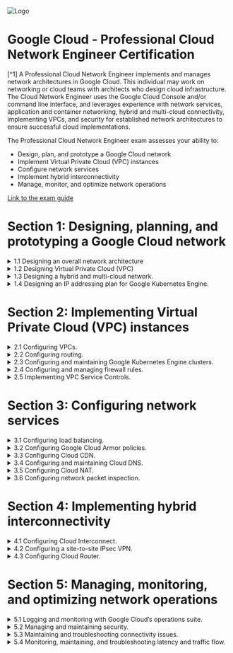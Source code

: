 ![Logo](https://storage.googleapis.com/support-kms-prod/KJcODqWiFwxMZY7ZV8YM7qgrO8Np7gdfa1yk)
# Google Cloud - Professional Cloud Network Engineer Certification

[^1] A Professional Cloud Network Engineer implements and manages network architectures in Google Cloud. This individual may work on networking or cloud teams with architects who design cloud infrastructure. The Cloud Network Engineer uses the Google Cloud Console and/or command line interface, and leverages experience with network services, application and container networking, hybrid and multi-cloud connectivity, implementing VPCs, and security for established network architectures to ensure successful cloud implementations.

The Professional Cloud Network Engineer exam assesses your ability to:

*   Design, plan, and prototype a Google Cloud network
*   Implement Virtual Private Cloud (VPC) instances
*   Configure network services
*   Implement hybrid interconnectivity
*   Manage, monitor, and optimize network operations

[Link to the exam guide](https://cloud.google.com/certification/guides/cloud-network-engineer/)

# Section 1: Designing, planning, and prototyping a Google Cloud network

<details>
<summary> 1.1 Designing an overall network architecture </summary>

## High availability, failover, and disaster recovery strategies

### Failover and DR Strategy

Two important metrics that characterizes the business impacts:
*   **Recovery Time Objective (RTO)**:
    *   This metric is the maximum acceptable time that your service can be offline. It refers to the maximum allowed downtime for a service and how quickly the service should be restored.
*   **Recovery Point Objective (RPO)**:
    *   This metric is the maximum acceptable time that data might be lost due to a major incident. In other words, it tells you how much data your service can lose from the last backup. It also defines how frequently the data is backed up.

Smaller RTOs and RPOs determine higher costs as the complexity of infrastructure and services increases.

Disaster Recovery (DR) scenerios are based on the business recovery goals and determine the RTO and RPO.

DR Patterns:
*   **Cold**:
    *   Applies to business with having high RTO / RPO
    *   No a dditional resources to overcome issues
    *   Service is stopped until resources are created, started, and ready to receive traffic.
*   **Warm**:
    *   Applies to businesses with having a medium RTP / RPO
    *   Service architecture does have spare resources to overcome issues but they need to be started or configured to be ready for traffic
*   **Hot**:
    *   Applies when business is mission-critical and requires a low RTO and RPO.
    *   Service architecture does have spare resources, and they are running and processing user traffic even when faults have not occurred yet.

### High Availability (HA) Options

Products to consider:
*   **External Cloud Load Balancing**:
    -   Distributes user requests across various backends
    -   Group of VMs, or applications
    -   Provides a _health check_ system to determine whether a backend can receive and process user traffic
    -   Publishes a single global anycast IP address to let user traffic reach the closest backend that reduces latency.
*   **Cloud DNS**:
    -   Provides tools to automate the maintenance of DNS entries when recovery happens
    -   Leverage Google's Anycast Domain Name Servers network to server DNS requests.
    -   If DNS is on-prem, Cloud DNS can forward DNS requests from VMs that running in GCP.
*   **Cloud Connectivity**:
    -   Several options to connect on-premises network and the VPC in google cloud, such as _Dedicated Interconnect_ and _Direct Peering_ are two solutions with the highest availability.

Sample Disaster Recovery Workflow:

![Hot DR](images/hot-DR.png)

* Move DNS from on-prem to cloud dns first
* Users connect to Cloud DNS to resolve company URL
* Cloud DNS returns the A record of the anycast IP address of the global Cloud Load Balancing Service
* Using Cloud Load Balancing, traffic can be distribute and weighted to different backends that can be either:
    -   VM instances groups (managed or unmanaged)
    -   on-prem web server public IP
    -   Zonal NEG
    -   Serverless NEG
    -   Internet NEG
    -   Hybrid connectivity NEG
    -   Private Service Connect NEG
    -   Service Directory service bindings


## DNS strategy (e.g., on-premises, Cloud DNS)

Some situations require that DNS remain on-prem to resolve private names that some applications still use, therefore a hybrid solution will need to be established.

Choose a name pattern for corporate resources:
*   Complete domain seperation:
    -   seperate domain for on-prem vs cloud
    -   best to choose because it makes it extremely easy to forward DNS requests between Environments
*   GCP Domain as a subdomain:
    -   use a subdomain for all GCP resources which are subordinate to on-prem domain
    -   for instance use corp.enterprise.com for on-prem and gcp.corp.enterprise.com
    -   this pattern would apply if resources on-prem are far greater than ones in GCP
*   On-prem doamin as subdomain
    -   use a subdomain for all on-prem resources
    -   they are subordinate to the GCP domain
    -   corp.enterprise.com for GCP resources, dc.corp.enterprise.com for on-prem resources
    -   not common, applies to companies that have a small number of services on-premise


For hybrid environments the recommendation is for private DNS resolution is to use two separate authoritative DNS systems. Cloud DNS can be use as an authoritative DNS server for the GCP environment, while the existing DNS servers on-premises can still be used as an authoritative DNS server for the on-prem resources, as shown below.

![Hybrid DNS](images/hybrid-dns.png)

With a two authoritative DNS systems hybrid architecture it is required to configure **forwarding zones** and **server policies**, Cloud DNS provides the two features to allow DNS name lookup between on-prem and GCP environments.

**Forwarding Zones** are used to query DNS records in your on-prem environment for corporate resources. Cloud DNS **does not** sync or cache on-premise records, thus it is important to maintain the on-prem DNS server to be as highly available as possible.

DNS **server policies** allow on-prem hosts to query DNS records in a GCP private DNS environment. Any time a host that is on-prem sends a request to resolve some instance name in gcp.entreprise.com, a inbound DNS forwarding rule in the DNS server policy must be created.


## Load balancing

There are several options for load balancing traffic in GCP, divided into two categories:

*   **External Load Balancer**
  -   Distributes traffic from the internet to a VPC
*   **Internal Load Balancer**
  -   Distributes traffic between instances in a VPC

GCP Load Balancers are divided into **Global** and **Regional** categories.

*   **Global**
  -    External HTTP(S) LB
  -    SSL Proxy LB
  -    TCP Proxy LB
  -    TCP/UDP Network LB
*   **Regional**
  -    Internal TCP/UDP Network LB
  -    Internall HTTP(s) LB

The following image outlines a decision tree on how to choose the appropriate Load Balancer for your workloads.

![GCP LB Decision Tree](https://cloud.google.com/static/load-balancing/images/choose-lb.svg)

## Optimizing for latency (for example, maximum transmission unit (MTU) size; caches; content delivery network (CDN))

The following items should be considered when designing your network for latency optimization:

*   **Round-trip time (RTT)**:
  -   Time it takes for a packet to travel to the service and return it to the requesting user
*   **Server processing latency**
  -   Time it takes to complete the processing of a user request.
  -   For multi-tier applications, this time may involve multiple servers or services
*   **Server throughput**
  -   Amount out information that a server can serve in 1 second
  -   influences the network latency
    -   Higher the the throughput is the lower the time is needed to transmit data

Best practices to reduce latency:

*   Deploy backends each GCP region where your users are located and route traffic to nearest backends using Global LBs (Https / SSL/TCP Proxy do this automatically)
*   Using HTTPs/SSL/TCP Proxy lbs will minimize both latency and Time to First Byte (TFFB), reduces slow starts, reduces Transport Layer Security (TLS) handshakes for every SSL offloading session, automatically upgrades users sessions to HTTP/2, reducing number of packets transmitted
*   For multi-tier applications they should all be deployed in the same GCP region. Avoid inter-regional traffic
*   Leverage Cloud CDN for cacheable user traffic (images, static file, etc)
  -   Enable automatic static content caching
  -   Set expiration time carefully
  -   Use a custom cache key to improve cache hit ratio, by default GCP uses the entire Uniform Resource Locator (URL) to generate a key that is used for content search in the CDN.

## Network Security Design Strategy

*   Manage traffic with firewall rules
    -   leverage services accounts or tags to direct traffic between GCE Instances  
*   Limit external access
    -   avoid exposing GCE instances to the Internet, deploy Cloud NAT to let all the VMs in one region go out to reach external services
    -   deploy vms without public IPs (can use org policies to prevent the use of public ips)
    -   deploy private GKE clusters
    -   use Google Private Access for access google services
*   Centralize network control
    -   Use a Shared VPC
    -   A single Network Admin IAM account with the least number of permissions that allow network administrators to configure subnets, routes, firewall rules, and so on for all projects in the organization
*   Interconnect privately to your on-premises network
    -   based on network latency, bandwidth, and service-level aggreement (SLA) requirements, consider either Cloud Internconnect (Dedicated or Partner) or Cloud VPN to avoid traversing the Internet. Use Cloud Interconnect for the lowest latency and high scalability and reliablity for transfering data.
*   Secure your application and data
    -   Leverage VPC Service controls
    -   Cloud Identity-Aware Proxy (IAP)
    -   Cloud Armor
*   Control access to resources
    -   Assigning IAM roles with least privileged approach. Only necessary access should be granted to your resources.

## IAM roles

* Organization Admin
  -  Delegate Network and Sec Admin
* Compute Network Admin
    - roles/compute.netowkrAdmin
    - full control of compute engine networking resources
    - unable to create FW rules, IAM roles, & SSL certificates
* Compute Security Admin
    - roles/compute.securityAdmin
    - Full control of compute engine security resources such as creating/updating FW rules and ssl certificates
* Compute Shared VPC Admin
    - roles/compute.xpnAdmin
    - Manage hosts and service projects, set permissions on subnetworks for Users
* Compute Network User
    - roles/compute.networkUser
    - Provides access to use a shared vpc network
* Compute Network viewer
    - roles/compute.networkViewer
    - Read-only access to compute engine networking resources

Service Account accounts do not have passwords and cannot log in via browsers or cookies

Service Accounts use RSA key pairs (public/private) for Authentication to google cloud.

Service account user role grants permissions to get, list, or impersonate a service account.

## Choosing the right Network Service Tier

Network Service Tiers lets you optimize connectivity between systems on the internet and your Google Cloud instances. Premium Tier delivers traffic on Google's premium backbone, while Standard Tier uses regular ISP networks.

Use Premium Tier to optimize for performance, and use Standard Tier to optimize for cost.

Uses Cases for each tier:

![Network Tiers Use Cases](https://cloud.google.com/static/network-tiers/images/tiers-use-cases-icons.svg)

|Premium Tier |	Standard Tier |
| ----------- | ------------- |
| Highest performance: Traffic between the internet and VM instances in your VPC network is routed by keeping it within  Google's network as much as possible. | Cost optimized: Traffic between the internet and VM instances in your VPC network is routed over the internet in general.|
|For services that need global availability.   | For services hosted entirely within a region.|
| Unique to Google Cloud, Premium Tier is the default unless you make configuration changes.  |  Performance is comparable to other cloud providers. |

**Premium**

![Premium](https://cloud.google.com/static/network-tiers/images/tiers-premium.svg)

**Standard**

![Standard Tier](https://cloud.google.com/static/network-tiers/images/tiers-standard.svg)

The following decision tree will help decide which tier best fits:

![Choosing Tier](https://cloud.google.com/static/network-tiers/images/tiers-choosing.svg)



## 1.1.g - Applying quotas per project and per VPC

Quotas: https://cloud.google.com/docs/quota
VPC Quotas: https://cloud.google.com/vpc/docs/quota#per_network


## 1.1.f - Hybrid connectivity (e.g., Google private access for hybrid connectivity)

## 1.1.g - Container networking


## 1.1.i - SaaS, PaaS, and IaaS services

## 1.1.j - Microsegmentation for security purposes (e.g., using metadata, tags, service accounts)

</details>
<details>
<summary> 1.2 Designing Virtual Private Cloud (VPC)</summary>

## Virtual Private Cloud (VPC)
By default every new GPC project has a default VPC in auto-mode which has a subnet in each region.

VPC is a global resource that is not associated to any region, subnets are regionally bound resources which define a range of IP addresses.

When creating a VPC your have two options:

*   Automatic Mode:
    -   Google will assign a "default" IP address range for each subnet (one per region), like the default VPC
    -    Addresses come from a predefined set of ranges that fit inside the 10.128.0.0/9 **classless inter-domain routing (CIDR)** block.
    -    used for quick/dirty option, development, poc
*   Custom Mode:
    -   Allows for manually defining regions and subnets that you assign to resources. NO overlapping IP addresses are allowed in the same VPC.
    -   At least ONE subnet must be created
    -   You must select a Primary IP address range for VMs, Load Balancers, and internal protocol forward can use
    -   used for production

The following table lists possible valid ranges for custom subnet IP addresses:

![possible ips](images/possible-ip-ranges-custom.png)

Some commonly reserved RFC ranges are not allowed in Google Cloud custom subnets, as outlined in the following table:

![reserved Ips](images/reserved-ip-ranges.png)

In every subnet four IP addresses are reserved from the primary range:

*   Network:
    -   172.16.10.0 in 172.16.10.0/24
    -   First address in the primary IP range for the subnet
*   Default Gateway:
    -   172.16.10.1 in 172.16.10.0 /24
    -   Second address in the primary IP range for the subnet
*   Second-to-last address
    -   172.16.10.254 in 172.16.10.0 /24
    -   Second-to-last address in the primary IP range that is reserved by google cloud for potential furtur use
*   Broadcast
    -  172.16.10.255 in 172.16.10.0 / 24
    -  Last address in the Primary IP range for the subnet

Your subnet can have primary and secondary CIDR ranges. This is useful if you want to maintain network separation between the VMs and the services running on them. One common use case is GKE. Indeed, worker Nodes get the IP address from the primary CIDR, while Pods have a separate CIDR range in the same subnet. This scenario is referred to as alias IPs in Google Cloud. Indeed, with **alias IPs**, you can configure multiple internal IP addresses in different CIDR ranges without having to define a separate network interface on the VM.

**Create auto mode VPC using gcloud**

```
gcloud compute networks create NETWORK \
  --subnet-mode=SUBNET_MODE \
  --bgp-routing-mode=DYNAMIC_ROUTING_MODE \
  --mtu=MTU
```


_DYNAMIC_ROUTING_MODE_ can be either `global` or `regional` to control Cloud Router behavior

_SUBNET_MODE_ can be either `auto` or `custom`, _auto_ all subnets will be created automatically by GCP one in each region.

_MTU_ is the maximum transmission unit of the network. MTU can be set to any value from 1300 through 8896 (default is 1460). Its the size, in bytes, of the largest packet supported by a network layer protocol, including both headers and data.

For custom mode subnets you can also include the `--enable-ula-internal-ipv6` and/or `--internal-ipv6-range=ULA_IPV6_RANGE` to setup a dual-stack subnets with internal IPv6 addressing, otherwise only external IPv6 addresses will be created.

_ULA_IPV6_RANGE_ is a `/48` prefix from within the `fd20::/20` range used by Google for internal IPv6 subnet ranges. if the `--internal-ipv6-range` is omitted Google with select a `/48` prefix for the network.


## IP address management and bring your own IP (BYOIP)

### RFC1918 (Address Allocation for Private Internets)

In the spec the **Internet Assigned Numbers Authority (IANA)** has reserved the following three blocks of the IP address space for private numbers:

*   10.0.0.0 - 10.255.255.255 (10/8 prefix)
*   172.16.0.0 - 17.31.255.255 (172.16/12 prefix)
*   192.168.0.0 - 192.168.255.255 (192.168/16 prefix)

All others addresses are potentially public.

When GCE VMs, GKE nodes/pods/services, internal load balancers (TCP/UDP or HTTPs load balancing), and internal protocol forwarding the assigned IP is _regional_ and internal.

For private service access resources will be assigned a _global_ internal IP address.

## Static vs Ephemeral IP Address

*   **Ephemeral**
    -   Default option
    -   released once the instance is stopped or deleted
    -   new IP is assigned to the instance/resource when a new one is created
*   **Static**
    -   Must be reserved in order to keep the lifetime beyond the lifetime of the resources it is assigned to
    -   Will incur costs, even when not in use

The following diagram shows how static IP address reservation will happen in the VPC:

![static ips](images/static-ips.png)

You can see in the figure above the two ways to reserve a static IP address (either internal or external), as described in more detail here:
  *   You can start a new resource with an ephemeral address and then promote it to a static IP address.
  *   You can reserve a static IP address and only after that create an associated resource.

To reserve and manage static internal IP addresses, you need to be granted the `compute.networkAdmin` role, or one or more of the following permissions:
  *   `compute.addresses.create` on the IP address
  *   `compute.addresses.createInternal` on the IP address
  *   `compute.instances.update` on the VM instance
  *   `compute.subnetworks.use` on the subnetwork

The following gcloud command creates the resource to hold the reserved static internal IP address.

```
gcloud compute addresses create ADDRESS_NAME [ADDRESS_NAME..] \
    --region REGION --subnet SUBNETWORK \
    --addresses IP_ADDRESS
```

Omitting the `--addresses` will automatically reserve an IP address from the given subnet.

You can also use the `--global` and `ip-version` flag with to reserve an external static IP:

```
gcloud compute addresses create ADDRESS_NAME \
    --global \
    --ip-version [IPV4 | IPV6]
```
or for regional static IP address

```
gcloud compute addresses create ADDRESS_NAME \
    --region [REGION]
```

You assign an IP to a gce instance using the following:

```
gcloud compute instances create VM_NAME --address=IP_ADDRESS
```
### Alias IP Ranges

Google Cloud alias IP ranges let you assign ranges of internal IP addresses as aliases to a virtual machine's (VM) network interfaces. This is useful if you have multiple services running on a VM and you want to assign each service a different IP address. Alias IP ranges also work with GKE Pods.

If you have only one service running on a VM, you can reference it by using the interface's primary IP address. If you have multiple services running on a VM, you might want to assign each one a different internal IP address. You can do this with alias IP ranges.

Limitations can be found [here](https://cloud.google.com/vpc/docs/configure-alias-ip-ranges#limitations).

**Creating a subnet range alias**
```
gcloud compute networks subnets create s1 \
    --network NETWORK_NAME \
    --region REGION \
    --range 10.65.61.0/24 \
    --secondary-range RANGE_NAME=RANGE_CIDR;RANGE_NAME=RANGE_CIDR;...
```

**Add secondary CIDR range to existing subnet**
```
gcloud compute networks subnets update SUBNET_NAME \
    --region REGION \
    --add-secondary-ranges RANGE_NAME=RANGE_CIDR;RANGE_NAME=RANGE_CIDR;...
```

**Assign alias IP range to VM**
```
gcloud compute instances create vm1 \
    --zone ZONE \
    --network-interface "subnet=SUBNET_NAME,aliases=RANGE_CIDR;RANGE_CIDR;..."
```

Example :

```
gcloud compute instances create multi-nic-alias-vm \
    --machine-type f1-micro \
    --network-interface "subnet=my-subnet1,aliases=/32;range1:/24" \
    --network-interface "subnet=my-subnet2,aliases=/32;range2:/24"
```

**Assign to exsitng VM**

```
gcloud compute instances network-interfaces update INSTANCE_NAME \
    --zone ZONE \
    [--network-interface NETWORK_INTERFACE; default="nic0"]
    --aliases "RANGE_NAME:RANGE_CIDR;RANGE_NAME:RANGE_CIDR;..."
```

### BYOIP

Bring your own IP (BYOIP) lets you provision and use your own public IPv4 addresses for Google Cloud resources. After the IP addresses are imported, Google Cloud manages them in the same way as Google-provided IP addresses, with these exceptions:

The IP addresses are available only to the customer who brought them.

There are no charges for idle or in-use IP addresses.

Google DOES NOT support overlapping IP addresses as part of the BYOIP route announcements:

For example, importing 203.0.112.0/23 is not supported if 203.0.112.0/23 or a subset of this prefix, such as 203.0.112.0/24, is advertised outside Google. If Google and another network advertise the same route with matching or mismatched prefix lengths, you might experience unexpected routing and packet loss.

#### Live Migration

Use live migration to import a BYOIP prefix when any part of the prefix is already publicly advertised. Importing an advertised prefix without using live migration might cause unexpected routing and packet loss.

To bring your own IP to Google:

  * First create a public advertised prefix (PAP). Verification of ownership is done for this public advertised prefix using ROA and reverse DNS validation.
  * After verification is complete, we configure the announcement of this prefix to the internet, but the prefix is not advertised until it is provisioned. It takes up to four weeks for the public advertised prefix to be provisioned.

While you wait for the public advertised prefix to provision, you split the prefix into public delegated prefixes (PDP), which you configure to have regional or global scope. You can then either divide the public delegated prefix further, or use it to create assignable IP addresses. It takes up to four weeks for the public delegated prefix to be provisioned.

Once provisioning of the public delegated prefix is complete, the public advertised prefix is advertised to the internet. IP addresses in the public advertised prefix always use the Premium Tier of Network Service Tiers.

![Live Migration Process](https://cloud.google.com/static/vpc/images/byoip-workflow.svg)

The following figure displays the same project with different configurations, one of which prevents the prefix from being advertised, and two which cause the public advertised prefix to be advertised.

![Live Migration Example](https://cloud.google.com/static/vpc/images/byoip-live-migration.svg)

https://cloud.google.com/vpc/docs/using-bring-your-own-ip


## Routes

### Routing Table
*   Every VPC has a routing table, defined at the VPC level, that defines the path (physical or virtual) that the IP packet follows from starting point (VM) to its destination.
*   Composed of many routes that have an order of applicability depending on some predefined rules
*   Each route has a single destination prefix and a unique next hop

### Route Types

**System-generated Routes**
Created automatically when a VPC Network is created and has two sub-types: _default route_ and _subnet routes_.

_Default Route_ (0.0.0.0/0) is the _gateway of the last resort_ which is used by the IP packet to leave the VPC when a more specific route is not present in the routing table. Default path toward every out-of-vpc destination, including internet and private Google access. Can be deleted, default route priority is 1,000.

_Subnet routes_ implied automatic routes in every created subnet in a VPC. These are generated by Google Cloud pointing to the subnet's primary IP address range (and another route pointing to the secondary IP range if defined). This has the highest priority of 0.

**Custom Routes**
Route manually added, static or dynamic.

_Static routes_ defined manually inside the VPC (destination prefix, priority, next hop, and optional tag).

_Dynamic routes_ created dynamically when using a Cloud Router which learns by means of the **Border Gateway Protocol (BGP)**.

Use the following gcloud command to manually add a static route:

```
gcloud compute routes create ROUTE_NAME \
    --destination-range=DEST_RANGE \
    --network=NETWORK \
    NEXT_HOP_SPECIFICATION
```

_NEXT_HOP_SPECIFICATION_ represents the next hop for the custom static route. You must specify only one of the following as a next hop. For more information about the different types of next hops, see Static route next hops.
  *   `--next-hop-gateway=default-internet-gateway`: Use this next hop to send traffic outside of the VPC network, including to the Internet or to the IP addresses for Private Google Access.
  *   `--next-hop-instance=INSTANCE_NAME` and `--next-hop-instance-zone=ZONE`: Use this next hop to direct traffic to an existing VM instance by name and zone. Traffic is sent to the primary internal IP address for the VM's network interface located in the same network as the route.
  *   `--next-hop-address=ADDRESS`: Use this next hop to direct traffic to the IP address of an existing VM instance.
  *   `--next-hop-ilb=FORWARDING_RULE_NAME` and `--next-hop-ilb-region=REGION`: Use this next hop with Internal TCP/UDP load balancer to distribute traffic to the load balancer, specified by internal forwarding rule name (or IP address) and region. The load balancer distributes traffic among healthy backends where the load balancer is transparent to the clients in a bump-in-the-wire fashion.
    -   `--next-hop-vpn-tunnel=VPN_TUNNEL_NAME` and `--next-hop-vpn-tunnel-region=REGION`: Use this next hop to direct traffic to a Cloud VPN tunnel that uses static routing.


**Peering Routes**

Route information exchanged when VPC's are peered to one another.

_Peering subnet routes_ route information exchanged to reach resources located in any VPC that is peered.

_Peering custom routes_ user defined route information imported/exported when any VPC network is peered.

### Route Order

The route selection process makes a lookup on the routing table adhering to the following:

1. Longest prefix match
2. Route priority
3. Route type and next hop

## Shared VPC vs VPC Network Peering

Two options for designing interconnections between two or more VPCs in Google Cloud they are _Shared VPC_ and _VPC Network Peering_.

### Shared VPC

Allows multiple projects within the same organization to share one VPC.

Split into two components:

* **Host project**
  - Contains one or more Shared VPC Networks
  - Created by the Shared VPC Admin
  - Can have one or more service projects attached
* **Service project**
  - Any project attached to a host project
  - Can only belong to **ONE** host project

**IAM roles**

* **Organization Admin (resourcemanager.organizationAdmin)**
  - IAM principal in the organization
  - They nominate Shared VPC Admins by granting them appropriate project creation and deletion roles, and the Shared VPC Admin role for the organization. These admins can define organization-level policies, but specific folder and project actions require additional folder and project roles.
* **Shared VPC Admin (compute.xpnAdmin and resourcemanager.projectIamAdmin)**
  - IAM principal in the organization, or
  - IAM principal in a folder (beta) Shared VPC Admins have the Compute Shared VPC Admin (compute.xpnAdmin) and Project IAM Admin (resourcemanager.projectIamAdmin) roles for the organization or one or more folders.
  - Perform various tasks necessary to set up Shared VPC, such as enabling host projects, attaching service projects to host projects, and delegating access to some or all of the subnets in Shared VPC networks to Service Project Admins. A Shared VPC Admin for a given host project is typically its project owner as well.
  - A user assigned the Compute Shared VPC Admin role for the organization has that role for all folders in the organization. A user assigned the role for a folder has that role for the given folder and any folders nested underneath it.
  - A Shared VPC Admin can link projects in two different folders only if the admin has the role for both folders.
  - Has full control using Network Admin (`roles/compute.networkAdmin`) and Security Admin (`roles/compute.securityAdmin`)
* **Service Project Admin (compute.networkUser)**
  - IAM principal in the organization, or
  - IAM principal in a host project, or
  - IAM principal in some subnets in the host project
  - Should be granted Network User `roles/compute.networkUser`  to use all shared vpc subnets

Apply Shared VPC Admin role to an existing IAM principal. Replace _ORG_ID_ with the organization ID number from the previous step, and _EMAIL_ADDRESS_ with the email address of the user to whom you are granting the Shared VPC Admin role.

```
gcloud organizations add-iam-policy-binding ORG_ID \
    --member='user:EMAIL_ADDRESS' \
    --role="roles/compute.xpnAdmin"

gcloud organizations add-iam-policy-binding ORG_ID \
    --member='user:EMAIL_ADDRESS' \
    --role="roles/resourcemanager.projectIamAdmin"
```


**Basic Shared VPC scenario**

![Basic SVPC](images/basic-shared-vpc.png)

As you can see from the figure above, the host project has the VPC network that contains one subnet for each GCP region. Additionally, the host project has two service projects attached. You will note that service projects do not have any VPC network. However, they can deploy GCE instances that get private IP addresses from the region in which they run.

**Hybrid Connectivity With Shared VPC**
If you need to interconnect Shared VPC with your on-premises network, this must be done through the host project. For example, if you are using Cloud VPN as an interconnection solution, this service must be deployed in the Shared VPC that is contained within the host project. The following diagram shows an example of hybrid connectivity with Shared VPC:

![Hybrid Shared VPC](images/hybrid-shared-vpc.png)

#### Provisioning a Shared VPC

**Assgin a project as a Host project**

Authenticate as the Shared VPC admin
`gcloud auth login SHARED_VPC_ADMIN`

Enable Shared VPC for the project that you need to become a host project. Replace HOST_PROJECT_ID with the ID of the project.

If you have Shared VPC Admin role at the organization level

```
gcloud compute shared-vpc enable HOST_PROJECT_ID
```

If you have Shared VPC Admin role at the folder level
```
gcloud beta compute shared-vpc enable HOST_PROJECT_ID
```

Attaching a service project (Shared VPC Admin at the org level):

```
gcloud compute shared-vpc associated-projects add SERVICE_PROJECT_ID \
    --host-project HOST_PROJECT_ID
```

Attaching a service project (Shared VPC admin at folder level):

```
gcloud beta compute shared-vpc associated-projects add SERVICE_PROJECT_ID \
    --host-project HOST_PROJECT_ID
```

Deprovisioning a Shared VPC requires some additional steps which can be found [here](https://cloud.google.com/vpc/docs/deprovisioning-shared-vpc).


**Preventing Host Project Deletion**

When a project is configured to be a Shared VPC host project, a special lock—called a _lien_—is placed upon it. As long as the _lien_ is present, it prevents the project from being deleted accidentally. The lien is automatically removed from the host project when it is no longer configured for Shared VPC.

**Caution**: By default, a project owner can remove a _lien_ from a project, including a Shared VPC host project, unless an organization-level policy is defined to limit lien removal. (Specifically, lien removal requires an IAM principal with the `resourcemanager.projects.get` and `resourcemanager.projects.updateLiens` permissions on the project.)

The project owner for the host project could remove the _lien_ then delete the Shared VPC project. To prevent this from happening, follow the directions in this section.


A user with the `orgpolicy.policyAdmin` role can define an organization-level policy constraint (`constraints/compute.restrictXpnProjectLienRemoval`) that limits the removal of liens to just the following roles:

  * Users with `roles/owner` or `roles/resourcemanager.lienModifier` at the organization level
  * User with custom roles that include the `resourcemanager.projects.get` and `resourcemanager.projects.updateLiens` permissions at the organization level

To enforce the `compute.restrictXpnProjectLienRemoval` policy for your organization by running this command. Replace _ORG_ID_ with the number you determined from the previous step.

```
gcloud beta resource-manager org-policies enable-enforce \
      --organization ORG_ID compute.restrictXpnProjectLienRemoval
```

**Constraints**

* `constraints/compute.restrictSharedVpcHostProjects`: limits the set of hosts projects to which a non-host project or non-host projects in a folder or organization can be attached.
* `constraints/compute.restrictSharedVpcSubnetworks`: defines the set of subnets that can be accessed by a particular project or by projects in a folder or organization

Another mechanism to prevent Shared VPC host project from being deleted is to lock it to the billing account, details can be found [here](https://cloud.google.com/billing/docs/how-to/secure-project-billing-account-link).

### VPC Network Peering

Allows two or more VPCs to be interconnected even if they belong to different projects or organizations. Advantages are:
* Network Security: Services do not need to be exposed to the public Internet
* Network latency: Traffic remains confined to the Google worldwide network which is engineered for low-latency transport.
* Network costs: Google charges you an additional cost (as an egress bandwidth price) for whichever traffic uses external IPs, even if your traffic is within the same zone; using VPC Network Peering, you only pay for the regular network pricing.

VPC Peering allows for sharing and exchanging IP routes, subnet routes, or custom routes. Subnet routes are automatically exchanged between VPCs if they do not use privately used public IP addresses.

NOTE: overlapping IP's must be avoided between VPCs to allow VPC network peering to be established.

VPC Network Peering is not transitive, so (for example), if you have three VPCs—VPC A, VPC B, and VPC C—and you have one VPC Network Peering between VPC A and VPC B and another VPC Network Peering between VPC B and VPC C, then the following traffic is allowed:
  * VPC A can communicate with VPC B and vice versa.
  * VPC B can communicate with VPC C and vice versa.

Transit traffic is not allowed, as outlined here:
  * VPC A cannot communicate with VPC C.

If you want them to communicate with each other, you should configure a new VPC Network Peering, between VPC A and VPC C explicitly.

VPC Network Peering works with Compute Engine, GKE, and App Engine flexible environment.

VPC Network Peering supports IPv4 connectivity only. You can configure VPC Network Peering on a VPC network that contains dual-stack subnets. However, there is no IPv6 connectivity between the networks.

A dynamic route can overlap with a subnet route in a peer network. For dynamic routes, the destination ranges that overlap with a subnet route from the peer network are silently dropped. Google Cloud uses the subnet route.

The following routes are excluded from being imported and exported:
  * Tagged routes are never exchanged between peer networks. Tagged routes are custom static routes scoped to specific VM instances by using network tags. Network tags can only be resolved in the VPC network in which they're created.
  * Static routes with a next hop to the default Internet gateway are never exchanged. For example, the default route (0.0.0.0/0) with a next hop of default Internet gateway isn't exchanged between peer networks.

## Firewalls (e.g., service account-based, tag-based)

### Firewall Rules

Each GCP VPC contains one or more firewall rules and they work as
a distributed firewall. Therefore, they do not reside on a physical device that may cause a bottleneck, but they are instead distributed into the VPC and applied at the GCE instance level.

FW rules have the following specifications:
* Applied to one VPC network
* Stateful, no need to write a rule for returning traffic
* Controls either inbound traffic (ingress) and outbound traffic (egress)
* direction of traffic is always evaluated from GCP resource perspective
* have a target to whom the firewall rule is applied.
  - can be GCE instance, subgroup of them (referenced by tag), or a service account
* sorted by priority which are evaluated from lowest to highest
* have a condition to match
  - includes source or destination of the traffic and the protocol
* have an actions, either Allow or deny

By default each VPC have two implied rules, which are not visible to the user, one for egress to allow traffic to any destination IP )to 0.0.0.0/0) and an ingress rule to deny any traffic coming from any network (from 0.0.0.0/0).

**Creating a firewall rule**

```
gcloud compute firewall-rules create RULE_NAME \
    [--network NETWORK; default="default"] \
    [--priority PRIORITY;default=1000] \
    [--direction (ingress|egress|in|out); default="ingress"] \
    [--action (deny | allow )] \
    [--target-tags TAG[,TAG,...]] \
    [--target-service-accounts=IAM_SERVICE_ACCOUNT[,IAM_SERVICE_ACCOUNT,...]] \
    [--source-ranges CIDR_RANGE[,CIDR_RANGE,...]] \
    [--source-tags TAG,TAG,] \
    [--source-service-accounts=IAM_SERVICE_ACCOUNT[,IAM_SERVICE_ACCOUNT,...]] \
    [--destination-ranges CIDR_RANGE[,CIDR_RANGE,...]] \
    [--rules (PROTOCOL[:PORT[-PORT]],[PROTOCOL[:PORT[-PORT]],...]] | all ) \
    [--disabled | --no-disabled] \
    [--enable-logging | --no-enable-logging] \
    [--logging-metadata LOGGING_METADATA]

```

**Updating exsiting firewall**

```
gcloud compute firewall-rules update RULE_NAME \
    [--priority=PRIORITY] \
    [--description=DESCRIPTION] \
    [--target-tags=TAG,...] \
    [--target-service-accounts=IAM_SERVICE_ACCOUNT,_] \
    [--source-ranges=CIDR_RANGE,...] \
    [--source-tags=TAG,...] \
    [--source-service-accounts=IAM_SERVICE_ACCOUNT,_] \
    [--destination-ranges=CIDR_RANGE,...] \
    [--rules=[PROTOCOL[:PORT[-PORT]],…]] \
    [--disabled | --no-disabled] \
    [--enable-logging | --no-enable-logging]
```

Sample:

```
gcloud compute firewall-rules create deny-subnet1-webserver-access \
 --network NETWORK_NAME \
 --action deny \
 --direction ingress \
 --rules tcp \
 --source-ranges 0.0.0.0/0 \
 --priority 1000 \
 --target-tags webserver
```

#### Best practices for firewall rules
When designing and evaluating your firewall rules, keep in mind the following best practices:

  * Implement least-privilege principles. Block all traffic by default and only allow the specific traffic you need. This includes limiting the rule to just the protocols and ports you need.
  * Use hierarchical firewall policy rules to block traffic that should never be allowed at an organization or folder level.
  * For "allow" rules, restrict them to specific VMs by specifying the service account of the VMs.
  * If you need to create rules based on IP addresses, try to minimize the number of rules. It's easier to track one rule that allows traffic to a range of 16 VMs than it is to track 16 separate rules.
  * Turn on Firewall Rules Logging (`--enable-logging`) and use Firewall Insights to verify that firewall rules are being used in the intended way. Firewall Rules Logging can incur costs, so you might want to consider using it selectively.

#### IAMs

Permissions

`compute.regionFirewallPolicies.create|update|list|use`

Roles

`compute.securityAdmin` or `compute.networkAdmin`


### Firewall Policies
Grouping of several firewall rules so that you can update them all at once, effectively controlled by Identity and Access Management (IAM) roles. The policy contains rules that can explicitly deny or allow connections, as do Virtual Private Cloud (VPC) firewall rules.


#### Hierarchial Firewall Policies

* Grouping of rules into a policy object that can apply to many VPC networks in one or more projects. You can associate hierarchical firewall policies with an entire organization or individual folders.
* Contain rules that allow or deny connections, similar to VPC firewall rules do
* Can delegate evaluation rules to lower-level policies by using a `goto_next` action
* Differ from VPC network policies (firewall rules) by:
  - Every rule within a policy must have a different priority that decides the evaluation order
  - In addition to **Allow/Deny** actions, rules can evaluate lower-level policies with the `goto_next` actions
  - Using a tag in a target is not supported. Only networks and service accounts can be used.

  **Creating a organization firewall policy**

  ```
  gcloud compute firewall-policies create \
       --organization=123456789012 \
       --short-name="example-firewall-policy" \
       --description="rules that apply to all VMs in the organization"
  ```

  **Add firewall to policy***

  ```
  gcloud compute firewall-policies rules create 1000 \
      --action=allow \
      --description="allow-scan-probe" \
      --layer4-configs=tcp:123 \
      --firewall-policy=example-firewall-policy \
      --organization=123456789012 \
      --src-ip-ranges=10.100.0.1/32
  ```

  **Associate the rule to the policy**

  ```
  gcloud compute firewall-policies associations create \
      --firewall-policy=example-firewall-policy \
      --organization=123456789012
  ```


#### Global Network Firewall Policies

Grouping of rules into a policy object applicable to all regions (global). After you associate a global network firewall policy with a VPC network, the rules in the policy can apply to resources in the VPC network.

```
gcloud compute network-firewall-policies create \
    NETWORK_FIREWALL_POLICY_NAME
    --description DESCRIPTION --global
```

```
gcloud compute network-firewall-policies associations create \
    --firewall-policy POLICY_NAME \
    --network NETWORK_NAME \
    [ --name ASSOCIATION_NAME ] \
    --global-firewall-policy
```


#### Regional Network Firewall Policies

Grouping of rules into a policy object applicable to a specific region. After you associate a regional network firewall policy with a VPC network, the rules in the policy can apply to resources within that region of the VPC network.

**Creating a regional firewall policy and associate rule**
```
gcloud compute network-firewall-policies create \
    NETWORK_FIREWALL_POLICY_NAME
    --description DESCRIPTION \
    --region=REGION_NAME
```

```
gcloud compute network-firewall-policies associations create \
    --firewall-policy POLICY_NAME \
    --network NETWORK_NAME \
    --name ASSOCIATION_NAME  \
    --firewall-policy-region=REGION_NAME
    [ --replace-association-on-target true ]
```

```
gcloud compute network-firewall-policies rules create PRIORITY \
    --action ACTION \
    --firewall-policy POLICY_NAME \
    [--description DESCRIPTION ]\
    [--layer4-configs PROTOCOL_PORT] \
    [--target-secure-tags TARGET_SECURE_TAG[,TARGET_SECURE_TAG,...]] \
    [--target-service-accounts=SERVICE_ACCOUNT[,SERVICE_ACCOUNT,...]] \
    [--direction DIRECTION]\
    [--src-ip-ranges IP_RANGES] \
    [--src-secure-tags SRC_SECURE_TAG[,SRC_SECURE_TAG,...]] \
    [--dest-ip-ranges IP_RANGES] \
    [--enable-logging | --no-enable-logging]\
    [--disabled | --no-disabled]\
    --firewall-policy-region=REGION_NAME
```


All _hierarchical_, _global_, and _regional_ firewall policies have four pre-defined goto_next rules with lowest priority. These rules are applied to any connections that do not match an explicitly defined rule in the policy, causing such connections to be passed down to lower-level policies or network rules.

* IPv4 rules:
  - An egress rule whose destination is 0.0.0.0/0, with very low priority (2147483646), that sends processing of the connection to the next lower level of evaluation (goto_next).
  - An ingress rule whose source is 0.0.0.0/0, with a very low priority (2147483647), that sends processing of the connection to the next lower level of evaluation (goto_next).

* IPv6 rules:
  - An egress rule whose destination is ::/0, with very low priority (2147483644), that sends processing of the connection to the next lower level of evaluation (goto_next).

  - An ingress rule whose source is ::/0, with a very low priority (2147483645), that sends processing of the connection to the next lower level of evaluation (goto_next).

These pre-defined rules are visible, but cannot be modified or deleted. These rules are different from the implied and pre-populated rules of a VPC network.



Order of evaluation of firewall policies:

![order of evaluation](https://cloud.google.com/static/vpc/images/firewall-policies/hfw3-2.svg)


### Firewall Insights

Helps you better understand and safely optimize your firewall rules. It provides data about how your firewall rules are being used, exposes misconfigurations, and identifies rules that could be made more strict. It also uses machine learning to predict future usage of your firewall rules so that you can make informed decisions about whether to remove or tighten rules that appear to be overly permissive.

Firewall Insights uses Cloud Monitoring metrics and Recommender insights.

#### Metrics

Viewing the following metrics lets you see which firewall rules haven't been used recently.

* `firewall_hit_count`: metric tracks the number of times that a firewall rule was used to allow or deny traffic.
* `firewall_last_used_timestamp`: metric allows you to see the last time a particular firewall rule was used to allow or deny traffic by viewing the  metric.

**Cloud Logging**

Sample Cloud Logging query for firewall rules:

```
resource.type="gce_subnetwork"
logName="projects/PROJECT_ID/logs/compute.googleapis.com%2Ffirewall"
jsonPayload.instance.vm_name="INSTANCE_ID"
```

### Using tags for Firewalls

Create tags before you try to bind them to resources or use them in network firewall policies. To control network access, tags are only effective when bound to VM instances. For more details about creating tags.

The `tagAdmin` role lets you create new tags, update, and delete existing tags. An organization administrator can grant this role.

```
gcloud organizations add-iam-policy-binding ORGANIZATION_ID \
   --member=user:EMAIL_ADDRESS \
   --role=roles/resourcemanager.tagAdmin
```

The `tagUser` roles allow a user to use the tag to bind to a resource.

```
gcloud resource-manager tags keys add-iam-policy-binding ORGANIZATION_ID/TAG_KEY \
   --member=user:EMAIL_ADDRESS \
   --role=roles/resourcemanager.tagUser
```

Grant the `tagUser` to any and all values current and future

```
gcloud resource-manager tags values add-iam-policy-binding ORGANIZATION_ID/TAG_KEY/TAG_VALUE \
   --member=user:EMAIL_ADDRESS \
   --role=roles/resourcemanager.tagUser
```

Grant the `tagUser` role on the resources you want to bind the tags

```
gcloud projects add-iam-policy-binding PROJECT_NAME \
   --member=user:EMAIL_ADDRESS
   --role=roles/resourcemanager.tagUser
```

Tags used in firewall policies must be designated with a `GCE_FIREWALL` purpose. While the `GCE_FIREWALL` purpose is required for the tag to be used in networking features, you can use the tag for other actions.

Tags used in network firewall policies must have a scope limited to a single VPC.

**Creating a tag**
```
gcloud resource-manager tags keys create TAG_KEY \
   --parent organizations/ORGANIZATION_ID \
   --purpose GCE_FIREWALL \
   --purpose-data network=PROJECT_ID/NETWORK
```

**Add value(s) to tag**
```
gcloud resource-manager tags values create TAG_VALUE \
   --parent ORGANIZATION_ID/TAG_KEY
gcloud resource-manager tags values create TAG_VALUE \
   --parent ORGANIZATION_ID/TAG_KEY
```

**Using tags in Firewall policies**
```
gcloud compute network-firewall-policies rules create 1 \
    --firewall-policy FIREWALL_POLICY_NAME \
    --src-secure-tags ORGANIZATION_ID/TAG_KEY/TAG_VALUE \
    --target-secure-tags ORGANIZATION_ID/TAG_KEY/TAG_VALUE \
    --direction DIRECTION \
    --action ACTION \
    --layer4-configs tcp:PORT \
    --global-firewall-policy
```

**Resource vs Network Tag**

![Tag Comparison](images/tag_comparison.png)

## Using managed services (e.g., Cloud SQL, Memorystore)

VPC Service Perimeter

## Third-party device insertion (NGFW) into VPC using multi-NIC and internal load balancer as a next hop or equal-cost multi-path (ECMP) routes

* https://cloud.google.com/vpc/docs/create-use-multiple-interfaces#configuring_policy_routing
* https://cloud.google.com/load-balancing/docs/internal/ilb-next-hop-overview
* https://cloud.google.com/load-balancing/docs/internal/setting-up-ilb-next-hop

![Load Balancing Multi-NIC](https://cloud.google.com/static/load-balancing/images/use-case-multi-nic.svg)



</details>
<details>
<summary> 1.3 Designing a hybrid and multi-cloud network. </summary>

## Cloud Interconnect design (Dedicated Interconnect vs. Partner Interconnect)

List of Google's Point of Presence (PoP) can be found [here](https://cloud.google.com/network-connectivity/docs/interconnect/concepts/choosing-colocation-facilities#locations-table).

With both _Dedicated Interconnect_ and _Partner Interconnect,_ you can design a Cloud interconnect solution to exchange private IP addresses (that is, RFC 1918) between your on-premises network and your VPC in Google Cloud. These interconnection solutions are considered private, and they do not traverse over the internet. Additionally, they offer an SLA and thus they should be considered when your Cloud interconnect runs business-critical traffic.

### Dedicated

Allows you connect your own devices from a remote location to the facility provider's location via a Layer 1 circuit such as dark fiber or 10Gbps optical wave circuits. You router must have some technical requirements to get attached to Google peering edge. They are as listed below:

* 10/100 Gbps circuits with single-mode fiber: The Institute of Electrical and Electronics Engineers (IEEE) 10GBASE-LR(1310) and IEEE 100GBASE-LR4 optics
* IPv2 link-local addressing
* Link Aggregation Control Protocol (LACP) even with on single circuit
* EBGP-4 with multi-hop
* IEEE 802.1Q VLANs

If these requirements are met you can build dedicated internconnection to your VPC with multiple Ethernet links (upto 8 for 10 Gbps and 2 for 100 Gps), each one carrying 10 or 100 Gps of max througput.

![single dedicated](images/single-dedicated-interconnect.png)

To build a _Dedicated Interconnect_ connection you are required to build a BGP (Border Gateway Protocol) peering with Cloud Router. The Cloud Router could be deployed in the same region in which you have the Google peering edge, but is not mandatory. Google has backbone connectivity and SDN (Software Defind Networking) between all interconnect edge POPs and every region within a continent.

### Partner Interconnect

If you are far from one of the colocation facilities you can rely on a Google Cloud-supported _service provider (SP)_. List of all available partner SP's can be found at the following link: https://cloud.google.com/network-connectivity/docs/interconnect/concepts/service-providers#by-provider.

Partner Interconnect allows for more flexible bandwidth from 50 megabits per second to 50 gigabits per second, also there is no device hardware technical requirements to meet.

Offers two connectivity options:

* **Layer 2 connectivity**:
  - emulates an Ethernet circuit accross the SP network and thus allows your on-premises router to be vitually interconnected with the Google peering edge.
  - You are requried to configure BGP peering between your on-prem router and Cloud Router in your VPC
* **Layer 3 connectivity**:
  - Provides IP connectivity between your on-premises router and Cloud Router in your VPC.
  - The SP establishes the BGP peering with Cloud Router and extends IP connectivity to your on-prem router. Cloud Router only supports BGP dynamic routing

![Partner Interconnect](images/partner-interconnect.png)

Pricing : https://cloud.google.com/network-connectivity/docs/interconnect/pricing#dedicated-interconnect-pricing


## Peering Options (Direct vs Carrier)

The main reason to consider peering options in your design is when you want to publicly access Google Cloud services and APIs from your on-premises network. Indeed, Google allows you to exchange BGP public routes with your on-premises network by establishing BGP peering.

You can establish BGP peering with Google Cloud with two peering options, as follows:

* **Direct Peering**:
  - co-located option requiring you have your physiscal device attached to a Google device edge
  - exchange BGP public routes directly with Goolge AS (ASN 15169)
  - allows you to connect directly to public IP address of Google services and Google Cloud products.
  - Google Cloud requires you to have `24/7` network operations center (NOC) contact and up-to-date maintainer, **ASN**, **AS-SET**, and router objects in the Internet Routing Registry (IRR).
  - note that if your workload requires super-low latency (<5 milliseconds (ms)) between your on-premises VMs and GCE instances, you must refer to the following list of colocation facilities: https://cloud.google.com/network-connectivity/docs/interconnect/concepts/choosing-colocation-facilities-low-latency#locations-table.
  - Pricing:
    - https://cloud.google.com/network-connectivity/docs/direct-peering#pricing
* **Carrier Peering**:
  - establish BGP peering with Google even though you are not co-located in one of the Google POPs
  - can be achived through a support SP that provides IP connectivity to the Google network.
  - Pricing :
    - https://cloud.google.com/network-connectivity/docs/carrier-peering#pricing
    - Service Provider fees are extra

**NOTE: With both Direct and Carrier Peering Google cannot offer SLAs, recommends using either Dedicated or Partner Interconnects solutions**


## IPsec VPN

* Establishes a secure tunnel across the internet to interconnect the VPC network and your on-premises network privately.
* Use when Cloud Interconnect is not an option (availability or pricing is too high)
* Can be used to interconnect multi-clouds (aws, azure)
* Encrypts traffic using IPSec technology and can be easily setup if you have a dedicated device (router or firewall)
* Carry up to 3 Gbps traffic per IPSec tunnel for both ingress and egress

There are two types:

* **Classic VPN**:
  - single IPSec VPN Gateway
  - uses on external IP address as an endpoint to terminiate a single encrypted tunnel
  - can route traffic using both dynamic and static routing
  - eventually be discontinued, therefore recommend using HA VPN at all times
  - One interface and one IP address reaches 99.9% SLAs
  - Does not support IPv6 addressing
* **HA VPN**:
  - uses two external IP addresses as an endpoint to terminiate two encrypted tunnels
  - dynamic routing must be adopted in order to choose between active/passive and active/active IPSec solutions
  - If you decide to deploy multiple HA VPN gateways in multiple regions, make sure you apply active/active tunnel configuration to avoid traffic loss.
  - Use active/passive tunnel configuration when deploying a single gateway.
  - With two interfaces and two IP addresses reaches 99.99% SLA

Important Specifications that should be considered when designing you Cloud VPN:

* **The tunnel MTU is 1460 bytes**:
  - To avoid packet fragmentation and improve the quality of service (QoS) of your application that runs on top of the IPSec tunnel, make sure that the _maximum segment size (MSS)_ is respected. This is for both TCP and UDP traffic.
* **Cloud VPN IPSec Specifications**:
  - **Internet Key Exchange (IKE)**:
    - v1 and IKEv2 are both supported
    - IKE pre-shared keys are only supported. _Rivest-Shamir-Adleman (RSA)_ authentication is not supported.
    - **Extensisble Service Proxy (ESP)** in tunnel mode is only supported. ESP in transport mode is not supported.
    - **Network Address Translation Traversal (NAT-T)** is supported.

**Creating a Classic VPN**

1. Create the target gateway object
```
gcloud compute target-vpn-gateways create GW_NAME \
   --network=NETWORK \
   --region=REGION \
   --project=PROJECT_ID
```

2. Create the regional (external) ip
```
gcloud compute addresses create GW_IP_NAME \
   --region=REGION \
   --project=PROJECT_ID
```

3. Create three forwarding rules; these rules instruct Google Cloud to send ESP (IPsec), UDP 500, and UDP 4500 traffic to the gateway:
```
gcloud compute forwarding-rules create fr-GW_NAME-esp \
   --load-balancing-scheme=EXTERNAL \
   --network-tier=PREMIUM \
   --ip-protocol=ESP \
   --address=GW_IP_NAME \
   --target-vpn-gateway=GW_NAME \
   --region=REGION \
   --project=PROJECT_ID
```
```
gcloud compute forwarding-rules create fr-GW_NAME-udp500 \
   --load-balancing-scheme=EXTERNAL \
   --network-tier=PREMIUM \
   --ip-protocol=UDP \
   --ports=500 \
   --address=GW_IP_NAME \
   --target-vpn-gateway=GW_NAME \
   --region=REGION \
   --project=PROJECT_ID
```
```
gcloud compute forwarding-rules create fr-GW_NAME-udp4500 \
   --load-balancing-scheme=EXTERNAL \
   --network-tier=PREMIUM \
   --ip-protocol=UDP \
   --ports=4500 \
   --address=GW_IP_NAME \
   --target-vpn-gateway=GW_NAME \
   --region=REGION \
   --project=PROJECT_ID
```
4. Create the tunnel

In the commands, replace the following:

* _TUNNEL_NAME_: a name for the tunnel
* _ON_PREM_IP_: the external IP address of the peer VPN gateway
* _IKE_VERS_: 1 for IKEv1 or 2 for IKEv2

**Known issue**: When configuring VPN tunnels to AWS, use the IKEv2 encryption protocol and select fewer transform sets on the AWS side; otherwise, the Cloud VPN tunnel can fail to rekey. For example, select a combination of single Phase 1 and Phase 2 encryption algorithms, integrity algorithms, and DH group numbers.
This rekeying issue is caused by a large SA payload size for the default set of AWS transform sets. This large payload size results in IP fragmentation of IKE packets on the AWS side, which Cloud VPN does not support.

* _SHARED_SECRET_: your pre-shared key (shared secret). The pre-shared key for the Cloud VPN tunnel must match the one used when you configure the counterpart tunnel on the peer VPN gateway. To generate a cryptographically strong pre-shared key, follow these directions.

For policy-based VPN:
* _LOCAL_IP_RANGES_: a comma-delimited list of the Google Cloud IP ranges. For example, you can supply the CIDR block for each subnet in a VPC network. This is the left side from the perspective of Cloud VPN.
* _REMOTE_IP_RANGES_: a comma-delimited list of the peer network IP ranges. This is the right side from the perspective of Cloud VPN.


```
gcloud compute vpn-tunnels create TUNNEL_NAME \
    --peer-address=ON_PREM_IP \
    --ike-version=IKE_VERS \
    --shared-secret=SHARED_SECRET \
    --local-traffic-selector=LOCAL_IP_RANGES \
    --remote-traffic-selector=REMOTE_IP_RANGES \
    --target-vpn-gateway=GW_NAME \
    --region=REGION \
    --project=PROJECT_ID
```

To configure route based VPN tunnel see r[outing options](https://cloud.google.com/network-connectivity/docs/vpn/concepts/choosing-networks-routing#ts-tun-routing) for details:

```
gcloud compute vpn-tunnels create TUNNEL_NAME \
    --peer-address=ON_PREM_IP \
    --ike-version=IKE_VERS \
    --shared-secret=SHARED_SECRET \
    --local-traffic-selector=0.0.0.0/0 \
    --remote-traffic-selector=0.0.0.0/0 \
    --target-vpn-gateway=GW_NAME \
    --region=REGION \
    --project=PROJECT_ID
```
5. Create the route
```
gcloud compute routes create ROUTE_NAME \
    --destination-range=REMOTE_IP_RANGE \
    --next-hop-vpn-tunnel=TUNNEL_NAME \
    --network=NETWORK \
    --next-hop-vpn-tunnel-region=REGION \
    --project=PROJECT_ID
```

## Cloud Router

Whether using Cloud Interconnect or Cloud VPN, Cloud Router is a constant. Fully distributed and managed service that exchanges dynamic routes at scale. Support static and dynamic routing (BGP only). Fundamental component in the follwoing networking products:

* **Cloud NAT**
* **Cloud Internconnect (Dedicated & Parnter)**
* **Cloud HA VPN**
* **Classic VPN**

Deployed into one region in your VPC which has two different types of dynamic routing mode that influences Cloud Router advertising behavior:

* **Regional dynamic routing**:
  - knows only the subnets attached to the region its deployed in.
  - only advertises the subnets that reside in its REGION_NAME
  - routes learned only apply to the subnets in the the same region as the Cloud Router
* **Gloabl dynamic routing**:
  - all subnets that belong to the VPC in which its deployed
  - advertises all VPC subnets
  - routes learned by the Cloud Router apply to all subnets in regions in the VPC

If you need to control the routes the Cloud Router advertises your need to configure _custom route advertisements_, which are route polices that is applied to all BGP sessions or per individual BGP peer that Cloud Router has.

Need to decide how to handle inbound and outbound routing:

* **AS_PATH PREPEND**:
  - changes the length of the BGP _PATH_ attribute to prefer one way over another.
  - applies only within a single Cloud Router with mulitple BGP sessions
  - not uses with two or more Cloud Router instances
  - currently no means to change **AS_PATH** when advertising from GCP to on-premises. Only **MED** is used in both ingress and egress directions.
* **multi-exit discriminator (MED)**:
  - changes costs of a given prefix to prefer one way over another

**Creating a Cloud Router**

```
gcloud compute routers create ROUTER_NAME_1 \
   --region=REGION \
   --network=NETWORK_1 \
   --asn=PEER_ASN_1
```

_PEER_ASN_1_ and _PEER_ASN_2_: any private ASN (64512 through 65534, 4200000000 through 4294967294) that you are not already using.

## Failover and disaster recovery strategy

### DR Design with Cloud Router and a multi-regional HA VPN

![Failover HA VPN](images/failover-ha-vpn.png)

As Figure 2.13 shows, to design a multi-regional HA VPN solution, you must have two Cloud Routers and HA VPN gateways in your VPC. In addition, global routing mode should be enabled in your VPC. An HA VPN gateway allows you to have two external IP addresses on which you can build two IPsec tunnels. Moreover, Cloud Routers allow you to design active/active solutions in which both routers serve regional traffic and can be a backup for the other one in case of regional traffic loss. You can achieve this using a BGP _MED_ attribute. As shown in the preceding diagram, each Cloud Router instance advertises VPC subnets with different _MED_ values in order to communicate how the traffic from the on-premises network should enter the VPC. More specifically, you will notice that each Cloud Router instance announces VPC subnets with different _MED_ values. This is because Cloud Router takes the base priority and adds the regional cost to the _MED_ value. This happens when Cloud Router advertises subnet prefixes from other regions.

For local subnets, Cloud Router only advertises the base priority as BGP _MED_. In this manner, the traffic from your on-premises network will always use the appropriate regional gateway to reach your VPC subnets and will maintain a backup solution. In the example shown in the preceding diagram, traffic from the `172.16.10.0/24` network will use **US-GW** to reach sub1 because **US-GW**'s best BGP route is the one with the lowest _MED_ (that is, 100). On the contrary, traffic designated to sub2 will use **EU-GW** for the same reason.

In order to maintain symmetric routing in your design, you must advertise your on-premises subnets using _MED_. Google Cloud Router accepts _AS_PATH PREPEND_ when there are multiple BGP sessions terminated on the same Cloud Router. When
you have different Cloud Routers, only _MED_ is used in evaluating routing decisions. The recommendation is to maintain the same approach you choose with Cloud Router to have a simpler design.

### DR design with Cloud Router and Dedicated Interconnect

When you are designing hybrid Cloud interconnects for production and mission-critical applications that have a low tolerance to downtime, you should build an HA architecture that includes the following:
  * At least four Dedicated Interconnection connections, two for each metropolitan area. In each metro area, you should use separate Google edge availability domains that are connected to the VPC via separate VLAN attachments.
  * At least four Cloud Routers, two in each GCP rregion. Do this even if you have a GCE instance running on one single region.
  * Global dynamic routing mode must be set within the VPC.
  * Use two gateways in your on-premises network per each GCP region you are connecting with.

![Failover Dedicated Interconnect](images/failover-dedicated-interconnect.png)

As shown in Figure 2.14, cloud routers exchange subnet prefixes with the on-premises routers using BGP. Indeed, in the DR design, you must use four BGP sessions, one for each VLAN attachment that you have in your co-location facility. Using BGP, you can exchange prefixes with different metrics (that is, MED). In this way, you can design an active/backup connectivity between sub1 (10.128.0.0/20) in your VPC and sub2 (192.168.0.0/24) in your on-premises network. Indeed, setting a base priority of
100 to sub1 in all your Cloud Routers allows you to have us-central1 Cloud Routers advertise two routes with lower MED values. On the contrary, us-east1 Cloud Routers will advertise two routes with higher MED values because they add to the base priority the regional cost between us-central1 and us-east1. In this manner, the on-premises routers will have two active routes toward the us-central1 Cloud Routers and two backup routes toward the us-east1 Cloud Routers. In case both Dedicated Interconnect links fail in the us-central1 region, BGP will reroute the traffic activating the path via us-east1. In this manner, you can design 99.99% availability interconnection between your VPC and on-premises network.

### DR design with Cloud Router and Partner Interconnect

When your applications require high levels of availability, but you are not physically co-located in one of the Google PoPs, then you need to select one of the supported SPs that will let you interconnect with Google Cloud infrastructure.
The Partner Interconnect failover and DR solution requires the following:
  * At least four VLAN attachments, each one connected to the SP peering edge.
  * At least four Cloud Routers, one for each VLAN attachment.
  * Global dynamic routing mode must be enabled on your VPC.
  * One on-premises router for each SP peering edge.

As discussed previously, you can design a Level 2 (L2) or Level 3 (L3) Partner Interconnect connection to reach your VPC in Google Cloud. Google recommends building an L2 interconnection when you want to have full control of your BGP routing. Instead, you can build an L3 interconnection when you want to delegate BGP routing to your SP. In this last case, you need to configure routing only between your on-premises routers and the SP routers. Here you can use any routing protocol that your SP supports (that is, BGP, OSPF, EIGRP, IS-IS).

![Failover Partner Interconnect](images/failover-partner-interconnect.png)

As you can see from Figure 2.15, the design of failover and DR in L2 Partner Interconnect is similar to what you have seen for Dedicated Interconnect except that now, the SP connects your on-premises routers to the GCP Cloud Router via the multi-protocol label switching (MPLS) L2 network. In this manner, you have a virtual Ethernet circuit between your on-premises routers and your Cloud Router. You can establish BGP peering between your Cloud Routers and on-premises routers directly and control the traffic as you would have done in a Dedicated Interconnect environment. Therefore, the recommendation is to use BGP MED to build active/backup connectivity between your subnets.

If you cannot have an L2 Partner Interconnect connection, or you just prefer L3 Partner Interconnect, you can design a failover and DR interconnection. See the following diagram for an example of this:

![Failover Parnter Layer 3](images/failover-partner-l3.png)

If you decide to use L3 Partner Interconnect for your failover design, you are required to establish BGP peering between your Cloud Routers/on-premises routers and the SP Edge routers. We recommend using BGP as a routing protocol to handle MED values and to easily achieve active/backup failover scenarios as well as in Dedicated Interconnect.
Now that you have been through the best practices for hybrid connectivity designs, it's time to learn how to design and plan container IP addressing for GKE.




    ●  Accessing multiple VPCs from on-premises locations (e.g., Shared VPC, multi-VPC peering topologies)

    ●  Bandwidth and constraints provided by hybrid connectivity solutions

    ●  Accessing Google Services/APIs privately from on-premises locations

    ●  IP address management across on-premises locations and cloud

    ●  DNS peering and forwarding

</details>
<details>
<summary> 1.4 Designing an IP addressing plan for Google Kubernetes Engine. </summary>

## Creating scalable GKE Clusters

To reach high availability best to go with a **regional cluster**. Regional clusters have multiple control planes across multiple zones and improves the resilience of the entire system. For situations where you require your GKE to upgrade rapidly, a **zonal cluster** is the way to go.

If you require increased reliability for your GKE workloads your should consider **multi-zonal Node pools** that allow you to distribute your workload uniformly across muliple compute zones within a region. Also you can enable a **cluster autoscaler** within a _Node pool_ to elastically increase or decrease the number of worker _Nodes_.

Kubernetes (k8s) control plane (Master) consists of the following components:
* _kube-apiserver_:
  - frontend of a k8s cluster
  - allows managers to control the entire cluster via APIs exposed, by using _kubectl_ command line tool
* _etcd_:
  - stores all the k8s data in the form of key-value pairs
* _kube-scheduler_:
  - responsible for assigning worker _Nodes_ to the newly created _Pods_
  - assignes _Nodes_ based on different policies or requirements
* _kube-dns_:
  - responsible for resolving names for Pod IPs and services

The following components operate on every worker _Node_:
* _kubelet_:
  - agent that makes sure that containers are running in _Pods_
* _kube_proxy_:
  - a network proxy which implements the Kubernetes service
  - responsible for _Pod_ communication inside and outside the cluster


### Public vs Private cluster

* **Private**:
    - Google recommendation
    - Worker Nodes only have private IP addresses and thus are isolated from the Internet
    - _VPC-native_ which allows VPC subnets to have a secondary range of IP addresses for all Pods running in the cluster. With VPC-native mode, routing traffic to Pods is automatically achieved without adding any custom routes to the VPC.
    - can be created in Standard or Autopilot mode
    - use a Cloud NAT to provide outbound internet connectivity
    - a Service of type _NodePort_ hosted in a private cluster is inaccessible to external clients because the node does not have an internet-routable public IP address.
    - has both a control plane private endpoint and a control plane public endpoint. You must specify a unique `/28` IP address range for the control plane's private endpoint, and you can choose to disable the control plane's public endpoint.
    - ensure Private Google Access is enabled on the subnet used by the private cluster when you create the cluster in order provide private nodes and their workloads access to Google Cloud APIs and services over Google's private network
* **Public**
  - Worker nodes have public and private IPs assigned
  - Control Plane is publicly available
  - NodePort service type can be used

Workload scalability impacts load balancing as well. GKE Ingress and Cloud Load Balancing allow your service running in your GKE cluster to be reachable from outside. They include many objects such as _forwarding rules_, _URL maps_, _backend services_, and more. Any of these services has a quota, and if the limits are reached, services and Ingress cannot be deployed. Therefore, to design a scalable GKE cluster, you should be aware of the load-balancer limits:

* **Internal TCP/UPD Load Balancer**:
  - 250 nodes per cluster
  - No node limit for services on clusters with internal TCP/UDP load-balancer subsetting enabeled
* **Externall HTTP(s) Load Balancer**:
  - 1,000 nodes per zone
  - No node limit when using container-native load Balancing
* **Internal HTTP(s) load balancer**:
  - No node limits

Additional thoughts should also be put into DNS when it comes to cluster scalability. Indeed, service discovery in GKE is provided by _kube-dns_, which is the principal component of DNS resolution of running Pods. When the workload increases, GKE automatically scales this component. However, for very large clusters, this is not enough. Therefore, Google Cloud's recommendation for high DNS scalability is to distribute DNS queries to each local Node. This can be implemented by enabling _NodeLocal DNSCache_. This caching mechanism allows any worker Nodes to answer queries locally and thus provide faster response times.

In general, when you design a scalable GKE cluster in order to support your applications, you should be aware of the limitations of Kubernetes. Even if the limitations may seem very high, it is crucial to know all of them in order to avoid performance degradation. Therefore, a clever design approach for a scalable GKE cluster should consider
the following:

* **Max Pods per Node are 100**:
  - GKE hard limit, gcp recommends not having more than two containers per pod
* **Total number of services should stay below 10,000**:
  - Perf of [_IPtables_](https://www.tkng.io/services/clusterip/dataplane/iptables/) will be impacted if there are too many services
* **Total number of Pods behind a single service should stay below 250**:
  - considered a safe threshold to maintain stability on _kube-proxy_ and _etcd_
* **Total number of services per namespace should not exceed 5,000**:
  - Pods may experience crashes on startup if limit is exceeded

### IP address planning in GKE

Google recommdends private clusters and _VPC-native_ networking.

**VPC-native** clusters have several benefits:
  * Pod IP addresses are natively routable within the cluster's VPC network and other VPC networks connected to it by VPC Network Peering.
  * Pod IP addresses are reserved in the VPC network before the Pods are created in your cluster. This prevents conflict with other resources in the VPC network and allows you to better plan IP address allocations.
  * Pod IP address ranges do not depend on custom static routes. They do not consume the system-generated and custom static routes quota. Instead, automatically-generated subnet routes handle routing for VPC-native clusters.
  * You can create firewall rules that apply to just Pod IP address ranges instead of any IP address on the cluster's nodes.
  * Pod IP address ranges, and subnet secondary IP address ranges in general, are accessible from on-premises networks connected with Cloud VPN or Cloud Interconnect using Cloud Routers.
  * Some features, such as network endpoint groups (NEGs), only work with VPC-native clusters.

Planning the IP address should follow these recommendations:

  * k8s control plane IP address range should be a private range (RFC-1918) and not should overlap with any other subnet within the VPC
  * Node subnet should accomodate the maximum number of Nodes expected in the cluster. A _cluster autoscaler_ can be used to limit the maximum number of Nodes in the cluster pool
  * Pods and service IPs should be implmenented as secondary ranges of your Node subnet using alias IP addresses in VPC-native Clusters:
    - recommended to use custom mode subnet for Flexibile cidr Ranges
    - the Pod subnet should be dimensioned on the maximum number of Pods per Node. By default, GKE allocates a `/24` range pe Node, which allows 110 maximum Pods per Node.
    - Avoid IP address overlapping between GKE subnets and on-premises subnets, Google recommends using the `100.64.0.0/10` (RFC 6598) range, which avoids interoperability issues
    - Recommended to use a seperate subnet for internal TCP/UDP loadbalancing if GKE services are being exposed. This allows you to improve security on the traffic to and from your GKE services.

NOTE: The maximum number of pods per Node in an Autopilot cluster is _32_ with a `/26` range for each Node, and these settings CANNOT be changed.

### Network Security Design in GKE

* Use private cluster and control access to it with _authorized networks_
  - In a private cluster _Pods_ communicate internally through the dedicated secondary subnet
* Use Cloud NAT to allow worker Nodes access to the Internet
* Enable **Private Google Access** to let worker Nodes private reach Google Services

The following diagram illustrates these recommendations:
![Secure GKE Cluster](images/secure-gke.png)

You can minimize exposure of your cluster's control plan in tow modes:

* `--enable-private-endpint`:
  - can be specified during cluster creation and allows a GKE cluster to be managed using Private IP only, the _Kubernetes API server_ will get a private IP address with the VPC
* **Authorized networks**:
  - used to control which IP subnet is able to access the GKE control-plane Nodes
  - applies to both public and private Endpoints

![Secure GKE Control Plane](images/secure-gke-control-plane.png)

If you security is super high you may want to leverage GKE network policies to to have full control of traffic to and from Pods and services. Use the `--enable-network-policy` flag during cluster creation.

Also leverage Cloud Armor to prevent DDoS and web application attacks

</details>

# Section 2: Implementing Virtual Private Cloud (VPC) instances

<details>
<summary> 2.1 Configuring VPCs. </summary>

## Configuring VPC Networks

## Configuring and Managing Firewall ruleSet



    ●  Google Cloud VPC resources (e.g., networks, subnets, firewall rules)

    ●  VPC Network Peering

    ●  Creating a Shared VPC network and sharing subnets with other projects

    ●  Configuring API access to Google services (e.g., Private Google Access, public interfaces)

    ●  Expanding VPC subnet ranges after creation
</details>
<details>
<summary> 2.2 Configuring routing. </summary>

    ●  Static vs. dynamic routing

    ●  Global vs. regional dynamic routing

    ●  Routing policies using tags and priority

    ●  Internal load balancer as a next hop

    ●  Custom route import/export over VPC Network Peering
</details>
<details>
<summary> 2.3 Configuring and maintaining Google Kubernetes Engine clusters.</summary>

##  VPC-native clusters using alias IPs
## Clusters with Shared VPC
##  Creating Kubernetes Network Policies
##  Private clusters and private control plane endpoints

## Authorized Networks  



Adding authorized networks for cluster control plane endpoints

    ## A

</details>
<details>
<summary> 2.4 Configuring and managing firewall rules.</summary>

    ●  Target network tags and service accounts

    ●  Rule priority

    ●  Network protocols

    ●  Ingress and egress rules

    ●  Firewall rule logging

    ●  Firewall Insights

    ●  Hierarchical firewalls
</details>
<details>
<summary> 2.5 Implementing VPC Service Controls. </summary>

    ●  Creating and configuring access levels and service perimeters

    ●  VPC accessible services

    ●  Perimeter bridges

    ●  Audit logging

    ●  Dry run mode
</details>

# Section 3: Configuring network services
<details>
<summary> 3.1 Configuring load balancing. </summary>

    ●  Backend services and network endpoint groups (NEGs)

    ●  Firewall rules to allow traffic and health checks to backend services

    ●  Health checks for backend services and target instance groups

    ●  Configuring backends and backend services with balancing method (e.g., RPS, CPU, Custom), session affinity, and capacity scaling/scaler

    ●  TCP and SSL proxy load balancers

    ●  Load balancers (e.g., External TCP/UDP Network Load Balancing, Internal TCP/UDP Load Balancing, External HTTP(S) Load Balancing, Internal HTTP(S) Load Balancing)

    ●  Protocol forwarding

    ●  Accommodating workload increases using autoscaling vs. manual scaling
</details>
<details>
<summary> 3.2 Configuring Google Cloud Armor policies. </summary>

    ●  Security policies

    ●  Web application firewall (WAF) rules (e.g., SQL injection, cross-site scripting, remote file inclusion)

    ●  Attaching security policies to load balancer backends
</details>
<details>
<summary> 3.3 Configuring Cloud CDN. </summary>

    ●  Enabling and disabling

    ●  Cloud CDN

    ●  Cache keysInvalidating cached objects

    ●  Signed URLs

    ●  Custom origins
</details>
<details>
<summary> 3.4 Configuring and maintaining Cloud DNS. </summary>

    ●  Managing zones and records

    ●  Migrating to Cloud DNS

    ●  DNS Security Extensions (DNSSEC)

    ●  Forwarding and DNS server policies

    ●  Integrating on-premises DNS with Google Cloud

    ●  Split-horizon DNS

    ●  DNS peering

    ●  Private DNS logging
</details>
<details>
<summary> 3.5 Configuring Cloud NAT. </summary>

    ●  Addressing

    ●  Port allocations

    ●  Customizing timeouts

    ●  Logging and monitoring

    ●  Restrictions per organization policy constraints
</details>
<details>
<summary> 3.6  Configuring network packet inspection. </summary>

    ●  Packet Mirroring in single and multi-VPC topologies

    ●  Capturing relevant traffic using Packet Mirroring source and traffic filters

    ●  Routing and inspecting inter-VPC traffic using multi-NIC VMs (e.g., next-generation firewall appliances)

    ●  Configuring an internal load balancer as a next hop for highly available multi-NIC VM routing
</details>

# Section 4: Implementing hybrid interconnectivity

<details>
<summary> 4.1 Configuring Cloud Interconnect. </summary>

    ●  Dedicated Interconnect connections and VLAN attachments

    ●  Partner Interconnect connections and VLAN attachments
</details>
<details>
<summary> 4.2 Configuring a site-to-site IPsec VPN. </summary>

    ●  High availability VPN (dynamic routing)

    ●  Classic VPN (e.g., route-based routing, policy-based routing)
</details>
<details>
<summary> 4.3 Configuring Cloud Router. </summary>

    ●  Border Gateway Protocol (BGP) attributes (e.g., ASN, route priority/MED, link-local addresses)

    ●  Custom route advertisements via BGP

    ●  Deploying reliable and redundant Cloud Routers
</details>

# Section 5: Managing, monitoring, and optimizing network operations
<details>
<summary> 5.1 Logging and monitoring with Google Cloud’s operations suite. </summary>

    ●  Reviewing logs for networking components (e.g., VPN, Cloud Router, VPC Service Controls)

    ●  Monitoring networking components (e.g., VPN, Cloud Interconnect connections and interconnect attachments, Cloud Router, load balancers, Google Cloud Armor, Cloud NAT)
</details>
<details>
<summary> 5.2 Managing and maintaining security. </summary>

    ●  Firewalls (e.g., cloud-based, private)

    ●  Diagnosing and resolving IAM issues (e.g., Shared VPC, security/network admin)
</details>
<details>
<summary> 5.3 Maintaining and troubleshooting connectivity issues. </summary>

    ●  Draining and redirecting traffic flows with HTTP(S) Load Balancing

    ●  Monitoring ingress and egress traffic using VPC Flow Logs

    ●  Monitoring firewall logs and Firewall Insights

    ●  Managing and troubleshooting VPNs

    ●  Troubleshooting Cloud Router BGP peering issues
</details>
<details>
<summary> 5.4 Monitoring, maintaining, and troubleshooting latency and traffic flow. </summary>

    ●  Testing network throughput and latency

    ●  Diagnosing routing issues

    ●  Using Network Intelligence Center to visualize topology, test connectivity, and monitor performance

</details>
